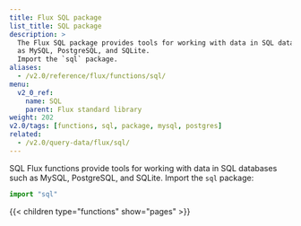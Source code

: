 ```yaml
---
title: Flux SQL package
list_title: SQL package
description: >
  The Flux SQL package provides tools for working with data in SQL databases such
  as MySQL, PostgreSQL, and SQLite.
  Import the `sql` package.
aliases:
  - /v2.0/reference/flux/functions/sql/
menu:
  v2_0_ref:
    name: SQL
    parent: Flux standard library
weight: 202
v2.0/tags: [functions, sql, package, mysql, postgres]
related:
  - /v2.0/query-data/flux/sql/
---
```


SQL Flux functions provide tools for working with data in SQL databases such as
MySQL, PostgreSQL, and SQLite.
Import the `sql` package:

```js
import "sql"
```

{{< children type="functions" show="pages" >}}
